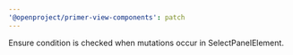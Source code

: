 ```yaml
---
'@openproject/primer-view-components': patch
---
```


Ensure condition is checked when mutations occur in SelectPanelElement.
